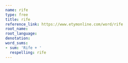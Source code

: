 ```yaml
---
name: rife
type: free
title: rife
reference_link: https://www.etymonline.com/word/rife
root_name: 
root_language: 
denotation: 
word_sums:
- sum: 'Rife + '
  respelling: rife
---
```

